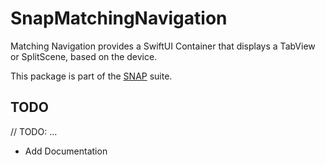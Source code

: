 # SnapMatchingNavigation

Matching Navigation provides a SwiftUI Container that displays a TabView or SplitScene, based on the device. 

This package is part of the [SNAP](https://github.com/simonnickel/snap-abstract) suite.


## TODO

// TODO: ... 
 - Add Documentation
